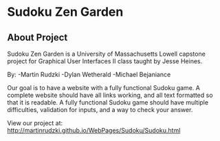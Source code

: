 # Sudoku Zen Garden

## About Project
Sudoku Zen Garden is a University of Massachusetts Lowell capstone project for Graphical User Interfaces II class taught by Jesse Heines.

By:
 -Martin Rudzki
 -Dylan Wetherald
 -Michael Bejaniance

Our goal is to have a website with a fully functional Sudoku game. A complete website should have all links working, and all text formatted so that it is readable. A fully functional Sudoku game should have multiple difficulties, validation for inputs, and a way to check your answer.

View our project at: http://martinrudzki.github.io/WebPages/Sudoku/Sudoku.html